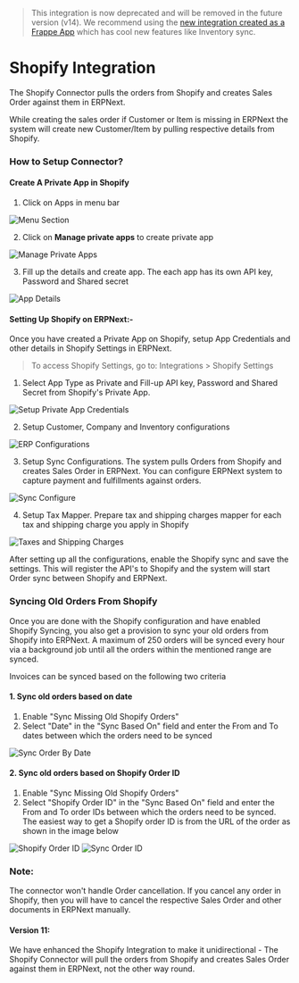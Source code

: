 <!-- add-breadcrumbs -->

> This integration is now deprecated and will be removed in the future version (v14). We recommend using the [new integration created as a Frappe App](/docs/v13/user/manual/en/erpnext_integration/shopify_integration_app) which has cool new features like Inventory sync.

# Shopify Integration

The Shopify Connector pulls the orders from Shopify and creates Sales Order against them in ERPNext.

While creating the sales order if Customer or Item is missing in ERPNext the system will create new Customer/Item by pulling respective details from Shopify.

### How to Setup Connector?

#### Create A  Private App in Shopify

1. Click on Apps in menu bar
<img class="screenshot" alt="Menu Section" src="{{docs_base_url}}/v13/assets/img/erpnext_integrations/app_menu.png">

2. Click on **Manage private apps** to create private app
<img class="screenshot" alt="Manage Private Apps" src="{{docs_base_url}}/v13/assets/img/erpnext_integrations/manage_private_apps.png">

3. Fill up the details and create app. The each app has its own API key, Password and Shared secret
<img class="screenshot" alt="App Details" src="{{docs_base_url}}/v13/assets/img/erpnext_integrations/app_details.png">


#### Setting Up Shopify  on ERPNext:-
Once you have created a Private App on Shopify, setup App Credentials and other details in Shopify Settings in ERPNext.

> To access Shopify Settings, go to:
Integrations > Shopify Settings

1. Select App Type as Private and Fill-up API key, Password and Shared Secret from Shopify's Private App.
<img class="screenshot" alt="Setup Private App Credentials" src="{{docs_base_url}}/v13/assets/img/erpnext_integrations/app_details.png">

2. Setup Customer, Company and Inventory configurations
<img class="screenshot" alt="ERP Configurations" src="{{docs_base_url}}/v13/assets/img/erpnext_integrations/erp_configurations.png">

3. Setup Sync Configurations.
    The system pulls Orders from Shopify and creates Sales Order in ERPNext. You can configure ERPNext system to capture payment and fulfillments against orders.
<img class="screenshot" alt="Sync Configure" src="{{docs_base_url}}/v13/assets/img/erpnext_integrations/sync_config.png">

4. Setup Tax Mapper.
    Prepare tax and shipping charges mapper for each tax and shipping charge you apply in Shopify
<img class="screenshot" alt="Taxes and Shipping Charges" src="{{docs_base_url}}/v13/assets/img/erpnext_integrations/tax_config.png">


After setting up all the configurations, enable the Shopify sync and save the settings. This will register the API's to Shopify and the system will start Order sync between Shopify and ERPNext.


### Syncing Old Orders From Shopify

Once you are done with the Shopify configuration and have enabled Shopify Syncing, you also get a provision to sync your old orders from Shopify into ERPNext. A maximum of 250 orders will be synced every hour via a background job until all the orders within the mentioned range are synced.

Invoices can be synced based on the following two criteria

#### 1. Sync old orders based on date

1. Enable "Sync Missing Old Shopify Orders"
1. Select "Date" in the "Sync Based On" field and enter the From and To dates between which the orders need to be synced

<img class="screenshot" alt="Sync Order By Date" src="{{docs_base_url}}/v13/assets/img/erpnext_integrations/shopify-order-sync-date.png">


#### 2. Sync old orders based on Shopify Order ID

1. Enable "Sync Missing Old Shopify Orders"
1. Select "Shopify Order ID" in the "Sync Based On" field and enter the From and To order IDs between which the orders need to be synced. The easiest way to get a Shopify order ID is from the URL of the order as shown in the image below

<img class="screenshot" alt="Shopify Order ID" src="{{docs_base_url}}/v13/assets/img/erpnext_integrations/shopify-order-id.png">

<img class="screenshot" alt="Sync Order ID" src="{{docs_base_url}}/v13/assets/img/erpnext_integrations/shopify-order-sync-id.png">

### Note:
The connector won't handle Order cancellation. If you cancel any order in Shopify, then you will have to cancel the respective Sales Order and other documents in ERPNext manually.

#### Version 11:
We have enhanced the Shopify Integration to make it unidirectional - The Shopify Connector will pull the orders from Shopify and creates Sales Order against them in ERPNext, not the other way round.
